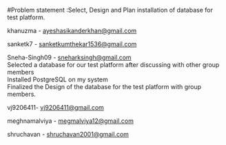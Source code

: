 #Problem statement :Select, Design and Plan installation of database for test platform.  


khanuzma - ayeshasikanderkhan@gmail.com  

sanketk7 - sanketkumthekar1536@gmail.com   

Sneha-Singh09 - sneharksingh@gmail.com                          
Selected a database for our test platform after discussing with other group members                             
Installed PostgreSQL on my system                                 
Finalized the Design of the database for the test platform with group members. 

vj9206411- vj9206411@gmail.com

meghnamalviya - megmalviya12@gmail.com

shruchavan - shruchavan2001@gmail.com

